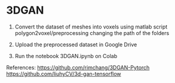 # 3DGAN

1) Convert the dataset of meshes into voxels using matlab script polygon2voxel/preprocessing changing the path of the folders

2) Upload the preprocessed dataset in Google Drive

3) Run the notebook 3DGAN.ipynb on Colab

References:
https://github.com/rimchang/3DGAN-Pytorch
https://github.com/liuhyCV/3d-gan-tensorflow
